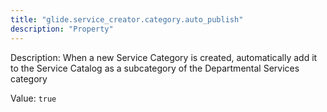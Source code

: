 ```yaml
---
title: "glide.service_creator.category.auto_publish"
description: "Property"
---
```


Description: When a new Service Category is created, automatically add it to the Service Catalog as a subcategory of the Departmental Services category

Value: `true`